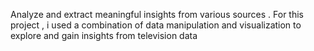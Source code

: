 Analyze and extract meaningful insights from various sources . For this project , i used a combination of data manipulation and visualization to explore and gain insights from television data


